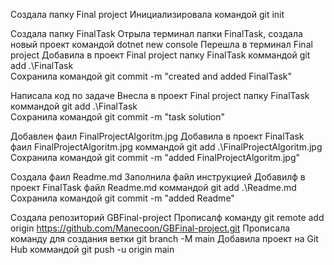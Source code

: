Создалa папку Final project
Инициализировалa командой git init

Создалa папку FinalTask
Отрылa терминал папки FinalTask, создалa новый проект командой dotnet new console
Перешла в терминал Final project
Добавила в проект Final project папку FinalTask коммандой git add .\FinalTask\
Сохранила командой git commit -m "created and added FinalTask"

Написала код по задаче
Внесла в проект Final project папку FinalTask коммандой git add .\FinalTask\
Сохранила командой git commit -m "task solution"

Добавлен фаил FinalProjectAlgoritm.jpg
Добавила в проект FinalTask фаил FinalProjectAlgoritm.jpg коммандой git add .\FinalProjectAlgoritm.jpg
Сохранила командой git commit -m "added FinalProjectAlgoritm.jpg"

Создала фаил Readme.md
Заполнила файл инструкцией
Добавилф в проект FinalTask файл Readme.md коммандой git add .\Readme.md
Сохранила командой git commit -m "added Readme"  

Создала репозиторий GBFinal-project
Прописалф команду git remote add origin https://github.com/Manecoon/GBFinal-project.git
Прописала команду для создания ветки git branch -M main
Добавила проект на Git Hub коммандой git push -u origin main